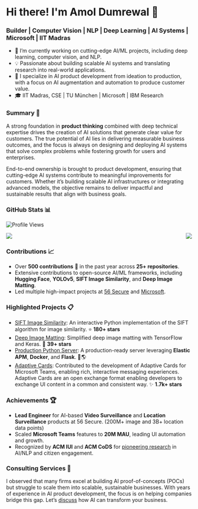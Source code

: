 # Hi there! I'm Amol Dumrewal 👋

### Builder | Computer Vision | NLP | Deep Learning | AI Systems | Microsoft | IIT Madras

- 🔭 I’m currently working on cutting-edge AI/ML projects, including deep learning, computer vision, and NLP.
- 💡 Passionate about building scalable AI systems and translating research into real-world applications.
- 🌱 I specialize in AI product development from ideation to production, with a focus on AI augmentation and automation to produce customer value.
- 🎓 IIT Madras, CSE | TU München | Microsoft | IBM Research

### Summary 🚀

A strong foundation in **product thinking** combined with deep technical expertise drives the creation of AI solutions that generate clear value for customers. The true potential of AI lies in delivering measurable business outcomes, and the focus is always on designing and deploying AI systems that solve complex problems while fostering growth for users and enterprises.

End-to-end ownership is brought to product development, ensuring that cutting-edge AI systems contribute to meaningful improvements for customers. Whether it’s building scalable AI infrastructures or integrating advanced models, the objective remains to deliver impactful and sustainable results that align with business goals.

### GitHub Stats 📊

![Profile Views](https://hits.sh/github.com/adumrewal.svg?style=for-the-badge&extraCount=1616&label=PROFILE+VIEWS&color=red&labelColor=black)

<div style="display: flex; justify-content: space-between;">
  <img src="https://github-readme-stats.vercel.app/api?username=adumrewal&show_icons=true&hide=issues,prs,contribs&show=prs_merged_percentage&hide_rank=true&include_all_commits=true&private=true&theme=radical" />
  <img src="https://github-readme-stats.vercel.app/api/top-langs/?username=adumrewal&layout=compact&theme=radical" />
</div>


### Contributions 📈

- Over **500 contributions** 🚀 in the past year across **25+ repositories**.
- Extensive contributions to open-source AI/ML frameworks, including **Hugging Face**, **YOLOv5**, **SIFT Image Similarity**, and **Deep Image Matting**.
- Led multiple high-impact projects at [56 Secure](https://www.56secure.com/) and [Microsoft](https://www.microsoft.com/en-us/microsoft-teams).

### Highlighted Projects 📋

- [SIFT Image Similarity](https://github.com/adumrewal/SIFTImageSimilarity): An interactive Python implementation of the SIFT algorithm for image similarity. ⭐ **180+ stars**
- [Deep Image Matting](https://github.com/adumrewal/imageMatting): Simplified deep image matting with TensorFlow and Keras. 🚀 **39+ stars**
- [Production Python Server](https://github.com/adumrewal/python-production-server): A production-ready server leveraging **Elastic APM**, **Docker**, and **Flask**. 🔧🌎
- [Adaptive Cards](https://learn.microsoft.com/en-us/adaptive-cards/): Contributed to the development of Adaptive Cards for Microsoft Teams, enabling rich, interactive messaging experiences. Adaptive Cards are an open exchange format enabling developers to exchange UI content in a common and consistent way. ✨ **1.7k+ stars**

### Achievements 🏆

- **Lead Engineer** for AI-based **Video Surveillance** and **Location Surveillance** products at 56 Secure. (200M+ image and 3B+ location data points)
- Scaled **Microsoft Teams** features to **20M MAU**, leading UI automation and growth.
- Recognized by **ACM IUI** and **ACM CoDS** for [pioneering research](https://scholar.google.com/citations?user=ikllmgUAAAAJ) in AI/NLP and citizen engagement.


### Consulting Services 💼

I observed that many firms excel at building AI proof-of-concepts (POCs) but struggle to scale them into scalable, sustainable businesses. With years of experience in AI product development, the focus is on helping companies bridge this gap. Let’s [discuss](https://www.linkedin.com/in/adumrewal/) how AI can transform your business.